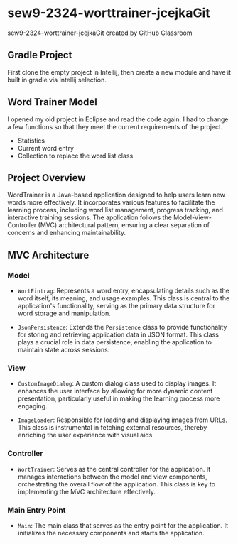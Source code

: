 # sew9-2324-worttrainer-jcejkaGit
sew9-2324-worttrainer-jcejkaGit created by GitHub Classroom
## Gradle Project
First clone the empty project in Intellij, then create a new module and have it built in gradle via Intellij selection.
## Word Trainer Model
I opened my old project in Eclipse and read the code again. I had to change a few functions so that they meet the current requirements of the project.
- Statistics
- Current word entry
- Collection to replace the word list class
## Project Overview

WordTrainer is a Java-based application designed to help users learn new words more effectively. It incorporates various features to facilitate the learning process, including word list management, progress tracking, and interactive training sessions. The application follows the Model-View-Controller (MVC) architectural pattern, ensuring a clear separation of concerns and enhancing maintainability.

## MVC Architecture

### Model

- `WortEintrag`: Represents a word entry, encapsulating details such as the word itself, its meaning, and usage examples. This class is central to the application's functionality, serving as the primary data structure for word storage and manipulation.

- `JsonPersistence`: Extends the `Persistence` class to provide functionality for storing and retrieving application data in JSON format. This class plays a crucial role in data persistence, enabling the application to maintain state across sessions.

### View

- `CustomImageDialog`: A custom dialog class used to display images. It enhances the user interface by allowing for more dynamic content presentation, particularly useful in making the learning process more engaging.

- `ImageLoader`: Responsible for loading and displaying images from URLs. This class is instrumental in fetching external resources, thereby enriching the user experience with visual aids.

### Controller

- `WortTrainer`: Serves as the central controller for the application. It manages interactions between the model and view components, orchestrating the overall flow of the application. This class is key to implementing the MVC architecture effectively.

### Main Entry Point

- `Main`: The main class that serves as the entry point for the application. It initializes the necessary components and starts the application.



